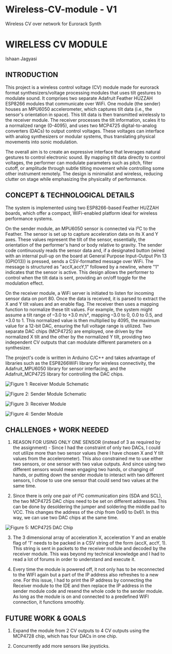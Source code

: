 # Wireless-CV-module - V1
Wireless CV over network for Eurorack Synth

# WIRELESS CV MODULE
Ishaan Jagyasi

## INTRODUCTION

This project is a wireless control voltage (CV) module made for eurorack format synthesizers/voltage processing modules that uses tilt gestures to modulate sound. It comprises two separate Adafruit Feather HUZZAH ESP8266 modules that communicate over WiFi. One module (the sender) houses an MPU6050 accelerometer, which captures tilt data (i.e., the sensor's orientation in space). This tilt data is then transmitted wirelessly to the receiver module. The receiver processes the tilt information, scales it to a normalized range (0-4095), and uses two MCP4725 digital-to-analog converters (DACs) to output control voltages. These voltages can interface with analog synthesizers or modular systems, thus translating physical movements into sonic modulation.

The overall aim is to create an expressive interface that leverages natural gestures to control electronic sound. By mapping tilt data directly to control voltages, the performer can modulate parameters such as pitch, filter cutoff, or amplitude through subtle tilting movement while controlling some other instrument remotely. The design is minimalist and wireless, reducing clutter on stage while emphasizing the physicality of performance.

## CONCEPT & TECHNOLOGICAL DETAILS

The system is implemented using two ESP8266-based Feather HUZZAH boards, which offer a compact, WiFi-enabled platform ideal for wireless performance systems.

On the sender module, an MPU6050 sensor is connected via I²C to the Feather. The sensor is set up to capture acceleration data on its X and Y axes. These values represent the tilt of the sensor, essentially, the orientation of the performer's hand or body relative to gravity. The sender code continuously reads the sensor data and, if a designated button (wired with an internal pull-up on the board at General Purpose Input-Output Pin 13 (GPIO13)) is pressed, sends a CSV-formatted message over WiFi. The message is structured as "accX,accY,1" followed by a newline, where "1" indicates that the sensor is active. This design allows the performer to control when the tilt data is sent, providing an on/off toggle for the modulation effect.

On the receiver module, a WiFi server is initiated to listen for incoming sensor data on port 80. Once the data is received, it is parsed to extract the X and Y tilt values and an enable flag. The receiver then uses a mapping function to normalize these tilt values. For example, the system might assume a tilt range of –3.0 to +3.0 m/s², mapping –3.0 to 0, 0.0 to 0.5, and +3.0 to 1. This normalized value is then multiplied by 4095, the maximum value for a 12-bit DAC, ensuring the full voltage range is utilized. Two separate DAC chips (MCP4725) are employed, one driven by the normalized X tilt and the other by the normalized Y tilt, providing two independent CV outputs that can modulate different parameters on a synthesizer.

The project's code is written in Arduino C/C++ and takes advantage of libraries such as the ESP8266WiFi library for wireless connectivity, the Adafruit_MPU6050 library for sensor interfacing, and the Adafruit_MCP4725 library for controlling the DAC chips.

![Figure 1: Receiver Module Schematic](Figure1_ReceiverModuleSchematic.png)

![Figure 2: Sender Module Schematic](Figure2_SenderModuleSchematic.png)

![Figure 3: Receiver Module](Figure3_ReceiverModule.png)

![Figure 4: Sender Module](Figure4_SenderModule.png)

## CHALLENGES + WORK NEEDED

1) REASON FOR USING ONLY ONE SENSOR (instead of 3 as required by the assignment) - Since I had the constraint of only two DACs, I could not utilize more than two sensor values (here I have chosen X and Y tilt values from the accelerometer). This also constrained me to use either two sensors, or one sensor with two value outputs. And since using two different sensors would mean engaging two hands, or changing of hands, or putting down the sender module to interact with two different sensors, I chose to use one sensor that could send two values at the same time.

2) Since there is only one pair of I²C communication pins (SDA and SCL), the two MCP4725 DAC chips need to be set on different addresses. This can be done by desoldering the jumper and soldering the middle pad to VCC. This changes the address of the chip from 0x60 to 0x61. In this way, we can use two DAC chips at the same time.

![Figure 5: MCP4725 DAC Chip](Figure5_MCP4725DACChip.png)

3) The 3 dimensional array of acceleration X, acceleration Y and an enable flag of '1' needs to be packed in a CSV string of the form (accX, accY, 1). This string is sent in packets to the receiver module and decoded by the receiver module. This was beyond my technical knowledge and I had to read a lot of forums in order to understand and execute it.

4) Every time the module is powered off, it not only has to be reconnected to the WIFI again but a part of the IP address also refreshes to a new one. For this issue, I had to print the IP address by connecting the Receiver module to the IDE and then replace the IP address in the sender module code and resend the whole code to the sender module. As long as the module is on and connected to a predefined WIFI connection, it functions smoothly.

## FUTURE WORK & GOALS

1) Expand the module from 2 CV outputs to 4 CV outputs using the MCP4728 chip, which has four DACs in one chip.

2) Concurrently add more sensors like joysticks.
